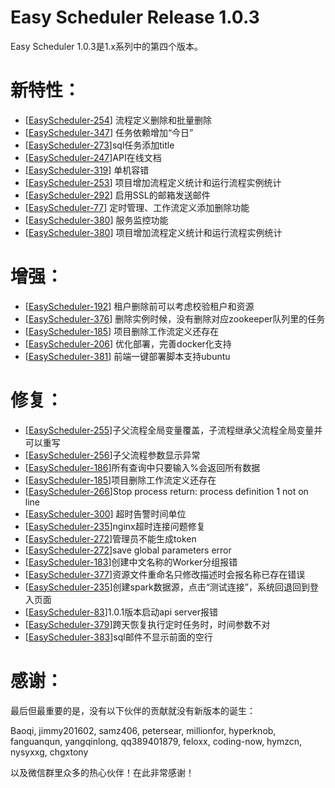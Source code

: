 Easy Scheduler Release 1.0.3
===
Easy Scheduler 1.0.3是1.x系列中的第四个版本。

新特性：
===
- [[EasyScheduler-254](https://github.com/analysys/EasyScheduler/issues/254)] 流程定义删除和批量删除
- [[EasyScheduler-347](https://github.com/analysys/EasyScheduler/issues/347)] 任务依赖增加“今日”
- [[EasyScheduler-273](https://github.com/analysys/EasyScheduler/issues/273)]sql任务添加title
- [[EasyScheduler-247](https://github.com/analysys/EasyScheduler/issues/247)]API在线文档
- [[EasyScheduler-319](https://github.com/analysys/EasyScheduler/issues/319)] 单机容错
- [[EasyScheduler-253](https://github.com/analysys/EasyScheduler/issues/253)] 项目增加流程定义统计和运行流程实例统计
- [[EasyScheduler-292](https://github.com/analysys/EasyScheduler/issues/292)] 启用SSL的邮箱发送邮件
- [[EasyScheduler-77](https://github.com/analysys/EasyScheduler/issues/77)] 定时管理、工作流定义添加删除功能
- [[EasyScheduler-380](https://github.com/analysys/EasyScheduler/issues/380)] 服务监控功能
- [[EasyScheduler-380](https://github.com/analysys/EasyScheduler/issues/382)] 项目增加流程定义统计和运行流程实例统计

增强：
===
- [[EasyScheduler-192](https://github.com/analysys/EasyScheduler/issues/192)] 租户删除前可以考虑校验租户和资源
- [[EasyScheduler-376](https://github.com/analysys/EasyScheduler/issues/294)] 删除实例时候，没有删除对应zookeeper队列里的任务
- [[EasyScheduler-185](https://github.com/analysys/EasyScheduler/issues/185)] 项目删除工作流定义还存在
- [[EasyScheduler-206](https://github.com/analysys/EasyScheduler/issues/206)] 优化部署，完善docker化支持
- [[EasyScheduler-381](https://github.com/analysys/EasyScheduler/issues/381)] 前端一键部署脚本支持ubuntu

修复：
===
- [[EasyScheduler-255](https://github.com/analysys/EasyScheduler/issues/255)]子父流程全局变量覆盖，子流程继承父流程全局变量并可以重写
- [[EasyScheduler-256](https://github.com/analysys/EasyScheduler/issues/256)]子父流程参数显示异常
- [[EasyScheduler-186](https://github.com/analysys/EasyScheduler/issues/186)]所有查询中只要输入%会返回所有数据
- [[EasyScheduler-185](https://github.com/analysys/EasyScheduler/issues/185)]项目删除工作流定义还存在
- [[EasyScheduler-266](https://github.com/analysys/EasyScheduler/issues/266)]Stop process return: process definition 1 not on line 
- [[EasyScheduler-300](https://github.com/analysys/EasyScheduler/issues/300)] 超时告警时间单位
- [[EasyScheduler-235](https://github.com/analysys/EasyScheduler/issues/235)]nginx超时连接问题修复
- [[EasyScheduler-272](https://github.com/analysys/EasyScheduler/issues/272)]管理员不能生成token
- [[EasyScheduler-272](https://github.com/analysys/EasyScheduler/issues/277)]save global parameters error
- [[EasyScheduler-183](https://github.com/analysys/EasyScheduler/issues/183)]创建中文名称的Worker分组报错
- [[EasyScheduler-377](https://github.com/analysys/EasyScheduler/issues/377)]资源文件重命名只修改描述时会报名称已存在错误
- [[EasyScheduler-235](https://github.com/analysys/EasyScheduler/issues/235)]创建spark数据源，点击“测试连接”，系统回退回到登入页面
- [[EasyScheduler-83](https://github.com/analysys/EasyScheduler/issues/83)]1.0.1版本启动api server报错
- [[EasyScheduler-379](https://github.com/analysys/EasyScheduler/issues/379)]跨天恢复执行定时任务时，时间参数不对
- [[EasyScheduler-383](https://github.com/analysys/EasyScheduler/issues/383)]sql邮件不显示前面的空行


感谢：
===
最后但最重要的是，没有以下伙伴的贡献就没有新版本的诞生：

Baoqi, jimmy201602, samz406, petersear, millionfor, hyperknob, fanguanqun, yangqinlong, qq389401879, 
feloxx, coding-now, hymzcn, nysyxxg, chgxtony 

以及微信群里众多的热心伙伴！在此非常感谢！

